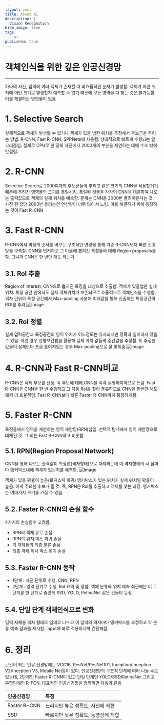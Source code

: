 ```yaml
---
layout: post
title: About AI
description: |
  Vision Recognition
hide_image: true
tags:
  - ai
published: true
---
```


# 객체인식을 위한 깊은 인공신경망
* * *
하나의 사진, 입력에 여러 객체가 존재할 때 비효율적인 문제가 발생함. 객체가 어떤 위치에 어떤 크기로 발생할지 예측할 수 없기 때문에 모든 영역을
다 찾는 것은 불가능함. 이를 해결하는 방안들이 있음

# 1. Selective Search
실제적으로 객체가 발생할 수 있거나 객체가 있을 법한 위치를 추정해서 후보군을 추리는 방법. R-CNN, Fast R-CNN, SPPNets에 사용됨.
상대적으로 빠르게 수행되는 알고리즘임. 실제로 CPU로 한 장의 사진에서 2000개의 부분을 제안하는 데에 수초 밖에 안걸림.

# 2. R-CNN
Selective Search로 2000여개의 후보군들이 추리고 같은 크기의 CNN을 적용할거기 때문에 추려진 영역들의 크기를 통일시킴. 
통일된 것들을 각각의 CNN에 대응하여 나오는 출력값으로 객체의 실제 위치를 예측함. 문제는 CNN을 2000번 돌려야한다는 것. 사진 한 장당 
2000번 돌리는건 연산량이 너무 많아서 느림. 이를 해결하기 위해 등장하는 것이 Fast R-CNN

# 3. Fast R-CNN
R-CNN에서 과정의 순서를 바꾸는 구조적인 변경을 통해 기존 R-CNN보다 빠른 신경망을 구축함. CNN을 먼저하고 그 다음에 뽑혀진 특징들에 대해
Region proposals을 함. 그니까 CNN은 한 번만 해도 되는거

## 3.1. RoI 추출
Region of Interest, CNN으로 뽑혀진 특징을 대상으로 추출함. 객체가 있을법한 실제 위치. 특징 공간 안에서도 실제 객체위치가 보존되므로
효율적으로 객체인식을 수행함.
격자 단위의 특징 공간에서 Max-pooling 사용해 최대값을 통해 산출되는 특징공간의 ROI를 추리
![image](https://user-images.githubusercontent.com/69246778/129175950-c06069db-9baf-41c9-b74c-506c497b9bfc.png)

## 3.2. RoI 정렬
실제 입력공간과 특징공간의 영역 위치가 어느정도는 유지되지만 정확히 일치하지 않을 수 있음. 이런 경우 선형보간법을 활용해 
실제 위치 값들의 중간값을 추정함. 이 추정한 값들이 실제보다 조금 틀어져있는 경우 Max-pooling으로 잘 맞춰줌
![image](https://user-images.githubusercontent.com/69246778/129176319-20de89fe-2094-43c3-9656-5e2ce42f50a3.png)

# 4. R-CNN과 Fast R-CNN비교
R-CNN은 객체 후보를 선정, 각 후보에 대해 CNN을 각각 실행해야하므로 느림. Fast R-CNN은 CNN을 한 번 수행하고 그 다음 RoI를 찾아 분류하므로
CNN을 한번만 해도돼서 더 효율적임. Fast R-CNN보다 빠른 Faster R-CNN까지 등장하게됨. 

# 5. Faster R-CNN
특징들에서 영역을 제안하는 영역 제안망(RPN)삽입. 선택적 탐색에서 영역 제안망으로 대체된 것. 그 외는 Fast R-CNN하고 비슷함.

## 5.1. RPN(Region Proposal Network)
CNN을 통해 나오는 출력값이 특징맵(격자형태)으로 처리되는데 이 격자형태의 각 점마다 앵커박스내에 객체가 있는지를 예측함.
![image](https://user-images.githubusercontent.com/69246778/129177985-2e025937-6452-47a3-a65c-91a1d354f03b.png)   
   
객체가 있을 확률이 높은(로지스틱 회귀) 앵커박스가 있는 위치가 실제 위치일 확률이 높음. 이게 주요한 후보가 될 것. 
즉, RPN은 RoI를 추출하고 객체를 찾는 과정. 앵커박스는 여러가지 크기를 가질 수 있음.

## 5.2. Faster R-CNN의 손실 함수
4가지의 손실함수 고려함.
* RPN의 객체 유무 손실
* RPN의 위치 박스 회귀 손실
* 각 객체들의 최종 분류 손실
* 최종 객체 위치 박스 회귀 손실

## 5.3. Faster R-CNN 동작
- 1단계 : 사진 단위로 수행, CNN, RPN
- 2단계 : 영역 단위로 수행, RoI 요약 및 정렬, 객체 분류와 위치 예측
최근에는 이 두 단계를 한 단계로 줄인게 SSD, YOLO, RetinaNet 같은 것들이 등장. 

## 5.4. 단일 단계 객체인식으로 변화
입력 자체를 격자 형태로 임의로 나누고 이 입력의 격자마다 앵커박스를 추정하고 각 분류 예측 결과를 제시함. input에 바로 적용하니까 간단해짐

# 6. 정리
근간이 되는 인공 신경망에는 VGG16, ResNet/ResNet101, Inception/Inception V2/Inception V3, Mobile Net등이 있다.
인공신경망의 구조적 단계에 따라 나눌 수도 있는데, 2단계인 Faster R-CNN이 있고 단일 단계인 YOLO/SSD/RetinaNet 그리고 혼합단계인 R-FCN.
대표적인 인공신경망을 정리하면 다음과 같음

|인공신경망 | 특징|
|:---------|:----|
|Faster R-CNN|느리지만 높은 정확도, 사진에 적합|
|SSD|빠르지만 낮은 정확도, 동영상에 적합|


